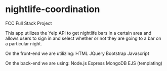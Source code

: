 # nightlife-coordination
FCC Full Stack Project

This app utilizes the Yelp API to get nightlife bars in a certain area and allows users to sign in and select whether or not they are going to a bar on a particular night. 

On the front-end we are utilizing:
    HTML
    JQuery
    Bootstrap
    Javascript
    
On the back-end we are using:
    Node.js
    Express
    MongoDB
    EJS (templating)